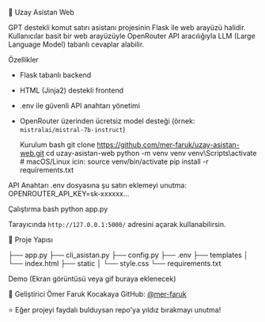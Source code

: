  👀 Uzay Asistan Web

GPT destekli komut satırı asistanı projesinin Flask ile web arayüzü halidir. Kullanıcılar basit bir web arayüzüyle OpenRouter API aracılığıyla LLM (Large Language Model) tabanlı cevaplar alabilir.

  Özellikler
- Flask tabanlı backend
- HTML (Jinja2) destekli frontend
- .env ile güvenli API anahtarı yönetimi
- OpenRouter üzerinden ücretsiz model desteği (örnek: `mistralai/mistral-7b-instruct`)

  Kurulum
bash
git clone https://github.com/mer-faruk/uzay-asistan-web.git
cd uzay-asistan-web
python -m venv venv
venv\Scripts\activate  # macOS/Linux icin: source venv/bin/activate
pip install -r requirements.txt


 API Anahtarı
.env dosyasına şu satırı eklemeyi unutma:
OPENROUTER_API_KEY=sk-xxxxxx...


 Çalıştırma
bash
python app.py

Tarayıcında `http://127.0.0.1:5000/` adresini açarak kullanabilirsin.

📂 Proje Yapısı

├── app.py
├── cli_asistan.py
├── config.py
├── .env
├── templates
│   └── index.html
├── static
│   └── style.css
└── requirements.txt


Demo
(Ekran görüntüsü veya gif buraya eklenecek)

👤 Geliştirici
Ömer Faruk Kocakaya
GitHub: [@mer-faruk](https://github.com/mer-faruk)


⭐ Eğer projeyi faydalı bulduysan repo'ya yıldız bırakmayı unutma!

